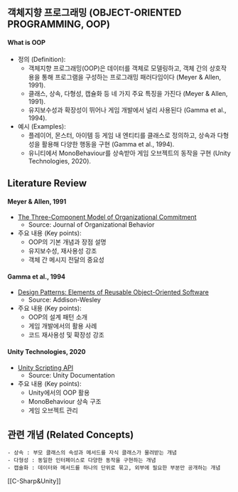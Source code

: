 
## 객체지향 프로그래밍 (OBJECT-ORIENTED PROGRAMMING, OOP)

#### What is OOP

- 정의 (Definition):
	- 객체지향 프로그래밍(OOP)은 데이터를 객체로 모델링하고, 객체 간의 상호작용을 통해 프로그램을 구성하는 프로그래밍 패러다임이다 (Meyer & Allen, 1991).
	- 클래스, 상속, 다형성, 캡슐화 등 네 가지 주요 특징을 가진다 (Meyer & Allen, 1991).
	- 유지보수성과 확장성이 뛰어나 게임 개발에서 널리 사용된다 (Gamma et al., 1994).
- 예시 (Examples):
	- 플레이어, 몬스터, 아이템 등 게임 내 엔티티를 클래스로 정의하고, 상속과 다형성을 활용해 다양한 행동을 구현 (Gamma et al., 1994).
	- 유니티에서 MonoBehaviour를 상속받아 게임 오브젝트의 동작을 구현 (Unity Technologies, 2020).

## Literature Review

#### Meyer & Allen, 1991
- [The Three-Component Model of Organizational Commitment](https://doi.org/10.1016/0749-5978(91)90011-Z)
	- Source: Journal of Organizational Behavior
- 주요 내용 (Key points):
	- OOP의 기본 개념과 장점 설명
	- 유지보수성, 재사용성 강조
	- 객체 간 메시지 전달의 중요성

#### Gamma et al., 1994
- [Design Patterns: Elements of Reusable Object-Oriented Software](https://doi.org/10.5555/186897)
	- Source: Addison-Wesley
- 주요 내용 (Key points):
	- OOP의 설계 패턴 소개
	- 게임 개발에서의 활용 사례
	- 코드 재사용성 및 확장성 강조

#### Unity Technologies, 2020
- [Unity Scripting API](https://docs.unity3d.com/ScriptReference/MonoBehaviour.html)
	- Source: Unity Documentation
- 주요 내용 (Key points):
	- Unity에서의 OOP 활용
	- MonoBehaviour 상속 구조
	- 게임 오브젝트 관리

## 관련 개념 (Related Concepts)
	- 상속 : 부모 클래스의 속성과 메서드를 자식 클래스가 물려받는 개념
	- 다형성 : 동일한 인터페이스로 다양한 동작을 구현하는 개념
	- 캡슐화 : 데이터와 메서드를 하나의 단위로 묶고, 외부에 필요한 부분만 공개하는 개념 


[[C-Sharp&Unity]]